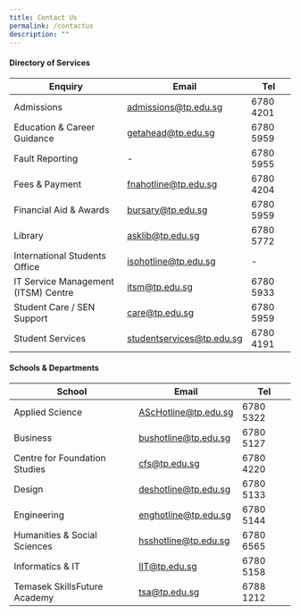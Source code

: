 ```yaml
---
title: Contact Us
permalink: /contactus
description: ""
---
```

#### **Directory of Services**


|   **Enquiry**    |**Email**  | **Tel** |
| -------- | -------- | -------- |
| Admissions    | admissions@tp.edu.sg | 6780 4201 |
| Education & Career Guidance | getahead@tp.edu.sg | 6780 5959 |
| Fault Reporting |- | 6780 5955 |
| Fees & Payment | fnahotline@tp.edu.sg | 6780 4204|
| Financial Aid & Awards | bursary@tp.edu.sg | 6780 5959 |
| Library | asklib@tp.edu.sg | 6780 5772 |
| International Students Office | isohotline@tp.edu.sg | -    |
| IT Service Management (ITSM) Centre | itsm@tp.edu.sg | 6780 5933 |
| Student Care / SEN Support | care@tp.edu.sg | 6780 5959 |
| Student Services | studentservices@tp.edu.sg | 6780 4191 |



#### **Schools & Departments**


| **School** | **Email** | **Tel**|
| -------- | -------- | -------- |
| Applied Science | AScHotline@tp.edu.sg | 6780 5322|
| Business | bushotline@tp.edu.sg | 6780 5127|
| Centre for Foundation Studies | cfs@tp.edu.sg |6780 4220 |
| Design | deshotline@tp.edu.sg | 6780 5133 |
| Engineering | enghotline@tp.edu.sg |6780 5144 |
| Humanities & Social Sciences | hsshotline@tp.edu.sg | 6780 6565 |
| Informatics & IT | IIT@tp.edu.sg |6780 5158 |
| Temasek SkillsFuture Academy | tsa@tp.edu.sg |6788 1212 |